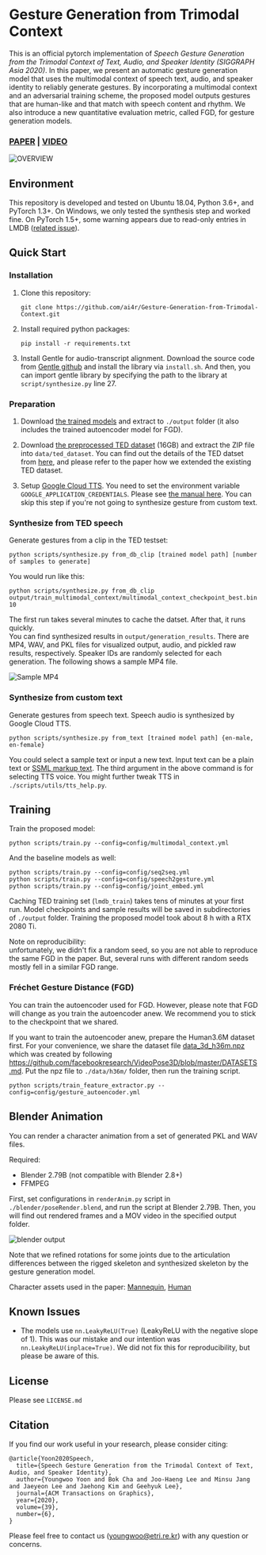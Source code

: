 # Gesture Generation from Trimodal Context

This is an official pytorch implementation of *Speech Gesture Generation from the Trimodal Context of Text, Audio, and Speaker Identity (SIGGRAPH Asia 2020)*. In this paper, we present an automatic gesture generation model that uses the multimodal context of speech text, audio, and speaker identity to reliably generate gestures. By incorporating a multimodal context and an adversarial training scheme, the proposed model outputs gestures that are human-like and that match with speech content and rhythm. We also introduce a new quantitative evaluation metric, called FGD, for gesture generation models.

### [PAPER](https://arxiv.org/abs/2009.02119) | [VIDEO](https://youtu.be/2nDaBHUWpC0)

![OVERVIEW](.github/overview.jpg)

## Environment

This repository is developed and tested on Ubuntu 18.04, Python 3.6+, and PyTorch 1.3+. On Windows, we only tested the synthesis step and worked fine. On PyTorch 1.5+, some warning appears due to read-only entries in LMDB ([related issue](https://github.com/pytorch/pytorch/issues/37581)).

## Quick Start

### Installation

1. Clone this repository:
   ```
   git clone https://github.com/ai4r/Gesture-Generation-from-Trimodal-Context.git
   ```

0. Install required python packages:
   ```
   pip install -r requirements.txt
   ```

0. Install Gentle for audio-transcript alignment. Download the source code from [Gentle github](https://github.com/lowerquality/gentle) and install the library via `install.sh`. And then, you can import gentle library by specifying the path to the library at `script/synthesize.py` line 27.


### Preparation

1. Download [the trained models](https://kaistackr-my.sharepoint.com/:u:/g/personal/zeroyy_kaist_ac_kr/Ec1UIsDDLHtKia04_TTRbygBepXORv__kkq-C9IqZs32aA?e=bJGXQr) and extract to `./output` folder (it also includes the trained autoencoder model for FGD).

0. Download [the preprocessed TED dataset](https://kaistackr-my.sharepoint.com/:u:/g/personal/zeroyy_kaist_ac_kr/EYAPLf8Hvn9Oq9GMljHDTK4BRab7rl9hAOcnjkriqL8qSg) (16GB) and extract the ZIP file into `data/ted_dataset`. You can find out the details of the TED datset from [here](https://github.com/youngwoo-yoon/youtube-gesture-dataset), and please refer to the paper how we extended the existing TED dataset.

0. Setup [Google Cloud TTS](https://cloud.google.com/text-to-speech). You need to set the environment variable `GOOGLE_APPLICATION_CREDENTIALS`. Please see [the manual here](https://cloud.google.com/docs/authentication/getting-started). You can skip this step if you're not going to synthesize gesture from custom text.


### Synthesize from TED speech

Generate gestures from a clip in the TED testset: 

```
python scripts/synthesize.py from_db_clip [trained model path] [number of samples to generate]
```

You would run like this:

```
python scripts/synthesize.py from_db_clip output/train_multimodal_context/multimodal_context_checkpoint_best.bin 10
```

The first run takes several minutes to cache the datset. After that, it runs quickly.   
You can find synthesized results in `output/generation_results`. There are MP4, WAV, and PKL files for visualized output, audio, and pickled raw results, respectively. Speaker IDs are randomly selected for each generation. The following shows a sample MP4 file.

![Sample MP4](.github/sample.gif)


### Synthesize from custom text

Generate gestures from speech text. Speech audio is synthesized by Google Cloud TTS.

```
python scripts/synthesize.py from_text [trained model path] {en-male, en-female}
```

You could select a sample text or input a new text. Input text can be a plain text or [SSML markup text](https://cloud.google.com/text-to-speech/docs/ssml). The third argument in the above command is for selecting TTS voice. You might further tweak TTS in `./scripts/utils/tts_help.py`.
 

## Training

Train the proposed model:
```
python scripts/train.py --config=config/multimodal_context.yml
```

And the baseline models as well:

```
python scripts/train.py --config=config/seq2seq.yml
python scripts/train.py --config=config/speech2gesture.yml
python scripts/train.py --config=config/joint_embed.yml 
```

Caching TED training set (`lmdb_train`) takes tens of minutes at your first run. Model checkpoints and sample results will be saved in subdirectories of `./output` folder. Training the proposed model took about 8 h with a RTX 2080 Ti.

Note on reproducibility:  
unfortunately, we didn't fix a random seed, so you are not able to reproduce the same FGD in the paper. But, several runs with different random seeds mostly fell in a similar FGD range.

### Fréchet Gesture Distance (FGD)

You can train the autoencoder used for FGD. However, please note that FGD will change as you train the autoencoder anew. We recommend you to stick to the checkpoint that we shared.
 
If you want to train the autoencoder anew, prepare the Human3.6M dataset first. For your convenience, we share the dataset file [data_3d_h36m.npz](https://kaistackr-my.sharepoint.com/:u:/g/personal/zeroyy_kaist_ac_kr/EYT3xin3bzlCmar59FaLN8UBbDbK_mPn_8UL6in4W2RP6w?e=Lk9sU8) which was created by following https://github.com/facebookresearch/VideoPose3D/blob/master/DATASETS.md. Put the npz file to `./data/h36m/` folder, then run the training script.
   
```
python scripts/train_feature_extractor.py --config=config/gesture_autoencoder.yml
```
   

## Blender Animation

You can render a character animation from a set of generated PKL and WAV files.

Required:
* Blender 2.79B (not compatible with Blender 2.8+)
* FFMPEG 

First, set configurations in `renderAnim.py` script in `./blender/poseRender.blend`, and run the script at Blender 2.79B. Then, you will find out rendered frames and a MOV video in the specified output folder.   

![blender output](.github/render.gif)

Note that we refined rotations for some joints due to the articulation differences between the rigged skeleton and synthesized skeleton by the gesture generation model.

Character assets used in the paper: [Mannequin](https://blendermarket.com/products/rigged-mannequin-set), [Human](https://blendermarket.com/products/spring-people)


## Known Issues

* The models use `nn.LeakyReLU(True)` (LeakyReLU with the negative slope of 1). This was our mistake and our intention was `nn.LeakyReLU(inplace=True)`. We did not fix this for reproducibility, but please be aware of this.


## License

Please see `LICENSE.md`


## Citation

If you find our work useful in your research, please consider citing:

```
@article{Yoon2020Speech,
  title={Speech Gesture Generation from the Trimodal Context of Text, Audio, and Speaker Identity},
  author={Youngwoo Yoon and Bok Cha and Joo-Haeng Lee and Minsu Jang and Jaeyeon Lee and Jaehong Kim and Geehyuk Lee},
  journal={ACM Transactions on Graphics},
  year={2020},
  volume={39},
  number={6},
}
```

Please feel free to contact us (youngwoo@etri.re.kr) with any question or concerns.
